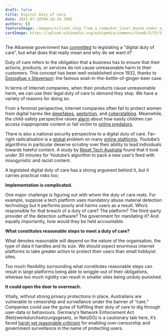 ```yaml
---
draft: false
title: Digital Duty of Care
date: 2025-07-28T04:16:34.700Z
authors: []
featureImage: /images/silicon_chip_from_a_computer_laser_mouse_under_a_microscope_50х.jpg
cardImage: https://upload.wikimedia.org/wikipedia/commons/thumb/5/55/Silicon_chip_from_a_computer_laser_mouse_under_a_microscope_50%D1%85.jpg/640px-Silicon_chip_from_a_computer_laser_mouse_under_a_microscope_50%D1%85.jpg
---
```

The Albanese government has [committed](https://minister.infrastructure.gov.au/rowland/media-release/new-duty-care-obligations-platforms-will-keep-australians-safer-online?) to legislating a "digital duty of care”, but what does that really mean and why do we want it?

Duty of care refers to the obligation that a business has to ensure that their actions, products, or services do not cause unreasonable harm to their customers. This concept has been well-established since 1932, thanks to [Donoghue v Stevenson](https://professionalnegligenceclaimsolicitors.co.uk/duty-of-care-key-tort-law-judgment-donoghue/): the famous snail-in-the-bottle-of-ginger-beer case. 

In terms of Internet companies, when their products cause unreasonable harm, we can use their legal duty of care to demand they stop. We have a variety of reasons for doing so.

From a feminist perspective, internet companies often fail to protect women from digital harms like [deepfakes](https://www.theparliamentmagazine.eu/news/article/how-sexually-explicit-deepfakes-undermine-democracy-and-womens-role-in-the-eu), [sextortion](https://www.afp.gov.au/news-centre/media-release/afp-warning-over-rise-sadistic-sextortion-online), and [cyberstalking](https://www.aihw.gov.au/family-domestic-and-sexual-violence/types-of-violence/stalking-surveillance). Meanwhile, the child-safety perspective raises [alarm](https://www.afp.gov.au/news-centre/media-release/concerns-over-children-accessing-extremist-material-online) about how easily children can access inappropriate content or fall victim to [online predators](https://abcnews.go.com/Nightline/experts-protect-children-online-predators/story?id=110192418). 

There is also a national security perspective to a digital duty of care. Far-right radicalisation is a [global](https://url1005.email.actionnetwork.org/ss/c/u001.SLdqY4re9NRChJwFnQ0ir77NP85M9wbIWvd6xKfBwnLIQalTLARQiaVrikLaJBycMT0s8B0Ufuw1F7Wup1edIT34GO3Mxn_B5Q8K4MATdUxxa0ps2ZeAwCxbU_Rkd2S7v23Ptm32bXR-IqPfstC25xxOlQsqGyDtjNc_gpDlGdY-AcY2JBcU0V_Vu91lXURZvfDDT7fsz14HhYEx4qhkqSn6ZNvsBPZikuJ4UkFOQupaPMPyzAW1eagPDgGDFXW2sfCx7qC6qzoOsKPaP7KAdroFfsXKmSvha-hlXSYKDiq2HoT3QBHrNGWnOW37TeRf1S4VASsYuZxLgnzveYCBYw/4ie/JmLGi7KdSMeRkwDjcS5uYA/h10/h001.cc37dBV_ytefvxGVY14OzLHNUjAReKwpLqsBfR4MylE) problem on many [online platforms](https://www.bbc.com/news/articles/cne4vw1x83po). Youtube’s algorithms in particular deserve scrutiny over their ability to lead individuals towards hateful content. A study by [Reset Tech Australia](https://url1005.email.actionnetwork.org/ss/c/u001.qUXRBnqZ7T8nxbpAcIVwoXFNoiOs_lcj8erSMRjRndY761VyuJG4zhOXEoiRPhu-In4F2yb2sUjcmAEzUV3NV8nHFBMZeBFJ_5Wl_1DvS_HDw5X2XDicQpqjskD3s2ssbD1EZ9FxTt46ciMo6mZPgSKUgvswtxwv28a2St7hhzc8rFqcx4Bea6xMKv7YPMaYHdn28lC_Cm2LO1o-RK9WJFUpr9ZWhFSClygcxYOeGNDLFvUhfhfJk6FZg5nLly7puvuqeXAuQOsfEIAHzlhkgLdvbdvS_uXsbRvPsobCWAPTre_c82vM0zBoNxVIOUt4XxZz_yfMi4-FhuR04e9t0w/4ie/JmLGi7KdSMeRkwDjcS5uYA/h11/h001.8VYUQ-Bfbvo9IErsCtunq2OCrm9-CD7jO2hlBGsH-OY) found that it took under 30 minutes for Youtube’s algorithm to pack a new user’s feed with misogynistic and racist content. 

A legislated digital duty of care has a strong argument behind it, but it carries practical risks too;

**Implementation is complicated.**

One major challenge is figuring out with whom the duty of care rests. For example, suppose a tech platform uses mandatory abuse material detection technology but it performs poorly and harms users as a result. Who’s responsible for that breach of a duty of care? The platform? The third-party provider of the detection software? The government for mandating it? And equally importantly, how would they be held accountable. 

**What constitutes reasonable steps to meet a duty of care?**

What denotes reasonable will depend on the nature of the organisation, the type of data it handles and its size. We should expect enormous internet platforms to take greater action to protect their users than small hobbyist sites. 

Too much flexibility surrounding what constitutes reasonable steps can result in large platforms being able to wriggle-out of their obligations, whereas too much rigidity can result in smaller sites being unduly punished. 

**It could open the door to overreach.**

Vitally, without strong privacy protections in place, Australians are vulnerable to censorship and surveillance under the banner of “care.” Companies could use the guise of fulfilling their duty of care to dig through user-data or behaviours. Germany’s Network Enforcement Act (Netzwerkdurchsetzungsgesetz, or NetzDG) is a cautionary tale here, it’s faced [harsh yet reasonable criticism](https://url1005.email.actionnetwork.org/ss/c/u001.NV3IV8RXB3BPG-RgoenRiq9PQOG79w2jNA1nJD6yz1aEBTq2Wp9rKXEFEJaz4cERoYTc8kiGYaLsqFD0EMJlXRLODF0DXQ4Ah-zY-7tL6Nsd7dzdbOeWsqCAUf4ul34v60p0JhDyAQFrH0njawcShccUPv_fksOMTp9ayrW8xM2ISFba7FDP7jfjjOeGHMQjDhcVhUIpR6hi9D-rv1CSQkF8E98TgCrA4WYwmap6gHuo0ZKWzu8HQIsVzxFmA2KqTjwOMbMBudE8Bnq4s0LlrNQWwwGe3JR62ypjPsx2oH94yep1oiVYhVjJHogS5-TxQw_UkMZcdrua6yL5lD9NzDe5WhXq1UXkymRHEI0AIFnvmT3BrMpS48zjsheoMFv3NQHyS3O4V7x9JZMtfe9GcggWx3Gsbk2WuWLb0bmoCSheX-i2I-gAAd7AtRFrDj1_ackaH-OYScsE6C3-2QctPXVK-W0pliRoWCJpzWdjkaE/4ie/JmLGi7KdSMeRkwDjcS5uYA/h12/h001._yh5P32HZkybAFIih7XocCUK3PXqV-oilcTMtnSRnVA) for enabling over-censorship and government surveillance in the name of protecting users.